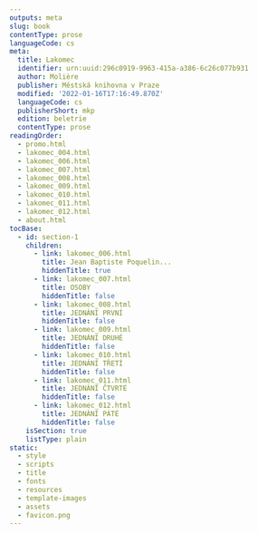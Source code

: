 ```yaml
---
outputs: meta
slug: book
contentType: prose
languageCode: cs
meta:
  title: Lakomec
  identifier: urn:uuid:296c0919-9963-415a-a386-6c26c077b931
  author: Molière
  publisher: Městská knihovna v Praze
  modified: '2022-01-16T17:16:49.870Z'
  languageCode: cs
  publisherShort: mkp
  edition: beletrie
  contentType: prose
readingOrder:
  - promo.html
  - lakomec_004.html
  - lakomec_006.html
  - lakomec_007.html
  - lakomec_008.html
  - lakomec_009.html
  - lakomec_010.html
  - lakomec_011.html
  - lakomec_012.html
  - about.html
tocBase:
  - id: section-1
    children:
      - link: lakomec_006.html
        title: Jean Baptiste Poquelin...
        hiddenTitle: true
      - link: lakomec_007.html
        title: OSOBY
        hiddenTitle: false
      - link: lakomec_008.html
        title: JEDNÁNÍ PRVNÍ
        hiddenTitle: false
      - link: lakomec_009.html
        title: JEDNÁNÍ DRUHÉ
        hiddenTitle: false
      - link: lakomec_010.html
        title: JEDNÁNÍ TŘETÍ
        hiddenTitle: false
      - link: lakomec_011.html
        title: JEDNÁNÍ ČTVRTÉ
        hiddenTitle: false
      - link: lakomec_012.html
        title: JEDNÁNÍ PÁTÉ
        hiddenTitle: false
    isSection: true
    listType: plain
static:
  - style
  - scripts
  - title
  - fonts
  - resources
  - template-images
  - assets
  - favicon.png
---
```

